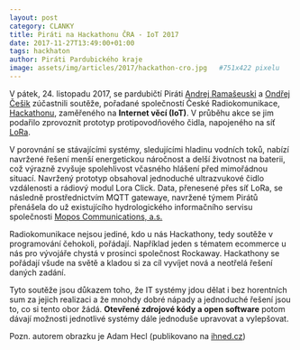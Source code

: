 ```yaml
---
layout: post
category: CLANKY
title: Piráti na Hackathonu ČRA - IoT 2017
date: 2017-11-27T13:49:00+01:00  
tags: hackhaton
author: Piráti Pardubického kraje
image: assets/img/articles/2017/hackathon-cro.jpg   #751x422 pixelu
---
```


V pátek, 24. listopadu 2017, se pardubičtí Piráti [Andrej Ramašeuski][1] a [Ondřej Češik][2] zúčastnili soutěže, pořadané společností České Radiokomunikace, [Hackathonu][3], zaměřeného na **Internet věcí (IoT)**. V průběhu akce se jim podařilo zprovoznit prototyp protipovodňového čidla, napojeného na síť [LoRa][4].

V porovnání se stávajícími systémy, sledujícími hladinu vodních toků, nabízí navržené řešení menší energetickou náročnost a delší životnost na baterii, což výrazně zvyšuje spolehlivost včasného hlášení před mimořádnou situací. Navržený prototyp obsahoval jednoduché ultrazvukové čidlo vzdálenosti a rádiový modul Lora Click. Data, přenesené přes síť LoRa, se následně prostřednictvím MQTT gatewaye, navržené týmem Pirátů přenášela do už existujícího hydrologického informačního servisu společnosti [Mopos Communications, a.s.][4]


Radiokomunikace nejsou jediné, kdo u nás Hackathony, tedy soutěže v programování čehokoli, pořádají. Například jeden s tématem ecommerce u nás pro vývojáře chystá v prosinci společnost Rockaway. Hackathony se pořádají všude na světě a kladou si za cíl vyvíjet nová a neotřelá řešení daných zadání.

Tyto soutěže jsou důkazem toho, že IT systémy jdou dělat i bez horentních sum za jejich realizaci a že mnohdy dobré nápady a jednoduché řešení jsou to, co si tento obor žádá. **Otevřené zdrojové kódy a open software** potom dávají možnosti jednotlivé systémy dále jednoduše upravovat a vylepšovat. 

Pozn. autorem obrazku je Adam Hecl (publikovano na [ihned.cz][5])

[1]: https://pardubicky.pirati.cz/lide/andrej-ramaseuski/
[2]: https://pardubicky.pirati.cz/lide/ondrej-cesik/
[3]: https://www.cra.cz/
[4]: https://www.cra.cz/objevte-svet-iot
[5]: http://domaci.ihned.cz/c1-65968340-internet-veci-na-koleni-vyvojari-za-par-hodin-naprogramovali-protipovodnova-cidla-ale-i-chytrou-ptaci-budku

